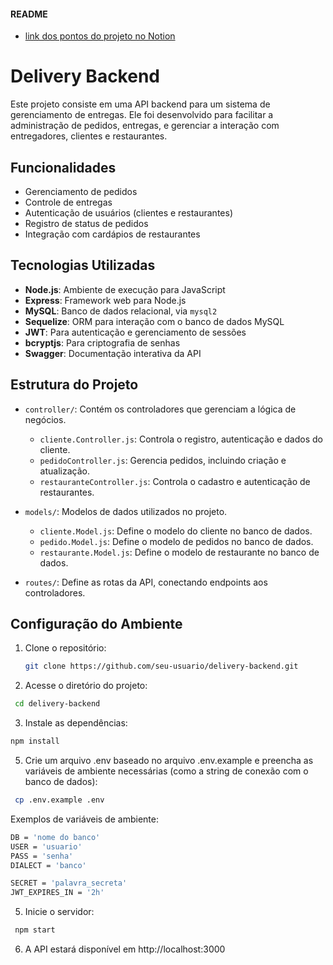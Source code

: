 #### README
- [link dos pontos do projeto no Notion ](https://fish-tartan-78e.notion.site/Projeto-AP1-Estagio-a8d3922f372f41069d61df37c6f9cebb)

# Delivery Backend

Este projeto consiste em uma API backend para um sistema de gerenciamento de entregas. Ele foi desenvolvido para facilitar a administração de pedidos, entregas, e gerenciar a interação com entregadores, clientes e restaurantes.

## Funcionalidades

- Gerenciamento de pedidos
- Controle de entregas
- Autenticação de usuários (clientes e restaurantes)
- Registro de status de pedidos
- Integração com cardápios de restaurantes

## Tecnologias Utilizadas

- **Node.js**: Ambiente de execução para JavaScript
- **Express**: Framework web para Node.js
- **MySQL**: Banco de dados relacional, via `mysql2`
- **Sequelize**: ORM para interação com o banco de dados MySQL
- **JWT**: Para autenticação e gerenciamento de sessões
- **bcryptjs**: Para criptografia de senhas
- **Swagger**: Documentação interativa da API

## Estrutura do Projeto

- `controller/`: Contém os controladores que gerenciam a lógica de negócios.
  - `cliente.Controller.js`: Controla o registro, autenticação e dados do cliente.
  - `pedidoController.js`: Gerencia pedidos, incluindo criação e atualização.
  - `restauranteController.js`: Controla o cadastro e autenticação de restaurantes.
  
- `models/`: Modelos de dados utilizados no projeto.
  - `cliente.Model.js`: Define o modelo do cliente no banco de dados.
  - `pedido.Model.js`: Define o modelo de pedidos no banco de dados.
  - `restaurante.Model.js`: Define o modelo de restaurante no banco de dados.
  
- `routes/`: Define as rotas da API, conectando endpoints aos controladores.

## Configuração do Ambiente

1. Clone o repositório:
   ```bash
   git clone https://github.com/seu-usuario/delivery-backend.git
   ```

2. Acesse o diretório do projeto:
  ```bash
   cd delivery-backend
   ```
3. Instale as dependências:
  ```bash
 npm install
```

5. Crie um arquivo .env baseado no arquivo .env.example e preencha as variáveis de ambiente necessárias (como a string de conexão com o banco de dados):
  ```bash
   cp .env.example .env
  ```

Exemplos de variáveis de ambiente:
 ```bash
DB = 'nome do banco'
USER = 'usuario'
PASS = 'senha'
DIALECT = 'banco'

SECRET = 'palavra_secreta'
JWT_EXPIRES_IN = '2h'
 ```

5. Inicie o servidor:
```bash
 npm start
```

6. A API estará disponível em http://localhost:3000


 

   
